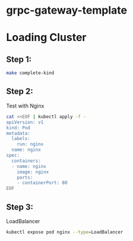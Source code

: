 # grpc-gateway-template

# Loading Cluster

## Step 1:

```bash
make complete-kind

```

## Step 2:

Test with Nginx

```bash
cat <<EOF | kubectl apply -f -
apiVersion: v1
kind: Pod
metadata:
  labels:
    run: nginx
  name: nginx
spec:
  containers:
  - name: nginx 
    image: nginx
    ports:
    - containerPort: 80
EOF


```

## Step 3:

LoadBalancer

```bash
kubectl expose pod nginx --type=LoadBalancer

```